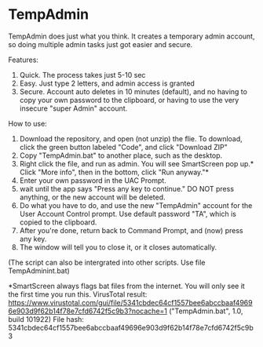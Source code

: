 # TempAdmin
TempAdmin does just what you think. It creates a temporary admin account, so doing multiple admin tasks just got easier and secure.

Features:
1. Quick. The process takes just 5-10 sec
2. Easy. Just type 2 letters, and admin access is granted
3. Secure. Account auto deletes in 10 minutes (default), and no having to copy your own password to the clipboard, or having to use the very insecure "super Admin" account.


How to use:
1. Download the repository, and open (not unzip) the flie. To download, click the green button labeled "Code", and click "Download ZIP"
2. Copy "TempAdmin.bat" to another place, such as the desktop. 
3. Right click the file, and run as admin. You will see SmartScreen pop up.* Click "More info", then in the bottom, click "Run anyway."*
4. Enter your own password in the UAC Prompt.
5. wait until the app says "Press any key to continue." DO NOT press anything, or the new account will be deleted.
6. Do what you have to do, and use the new "TempAdmin" account for the User Account Control prompt. Use default password "TA", which is copied to the clipboard.
7. After you're done, return back to Command Prompt, and (now) press any key.
8. The window will tell you to close it, or it closes automatically.

(The script can also be intergrated into other scripts. Use file TempAdminint.bat)

*SmartScreen always flags bat files from the internet. You will only see it the first time you run this. 
VirusTotal result: https://www.virustotal.com/gui/file/5341cbdec64cf1557bee6abccbaaf49696e903d9f62b14f78e7cfd6742f5c9b3?nocache=1 
("TempAdmin.bat", 1.0, build 101922)
File hash: 5341cbdec64cf1557bee6abccbaaf49696e903d9f62b14f78e7cfd6742f5c9b3



